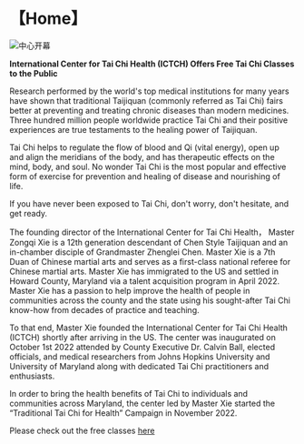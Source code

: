# 【Home】

![中心开幕](grand_opening.jpg)

**International Center for Tai Chi Health (ICTCH) Offers Free Tai Chi Classes to the Public** 

Research performed by the world's top medical institutions for many years have shown that traditional Taijiquan (commonly 
referred as Tai Chi) fairs better at preventing and treating chronic diseases than modern medicines. 
Three hundred million people worldwide practice Tai Chi and their positive experiences are true testaments 
to the healing power of Taijiquan.

Tai Chi helps to regulate the flow of blood and Qi (vital energy), open up and align the meridians of the body, and 
has therapeutic effects on the mind, body, and soul.  No wonder Tai Chi is the most popular and effective 
form of exercise for prevention and healing of disease and nourishing of life.

If you have never been exposed to Tai Chi, don't worry, don't hesitate, and get ready.

The founding director of the International Center for Tai Chi Health， Master Zongqi Xie is a 12th generation descendant of 
Chen Style Taijiquan and an in-chamber disciple of Grandmaster Zhenglei Chen. Master Xie is a 7th Duan of Chinese martial arts 
and serves as a first-class national referee for Chinese martial arts. Master Xie has immigrated to the US and settled 
in Howard County, Maryland via a talent acquisition program in April 2022. Master Xie has a passion to help improve 
the health of people in communities across the county and the state using his sought-after Tai Chi know-how from 
decades of practice and teaching. 

To that end, Master Xie founded the International Center for Tai Chi Health (ICTCH) shortly after arriving in the US. 
The center was inaugurated on October 1st 2022 attended by County Executive Dr. Calvin Ball, elected officials, 
and medical researchers from Johns Hopkins University and University of Maryland along with dedicated 
Tai Chi practitioners and enthusiasts.

In order to bring the health benefits of Tai Chi to individuals and communities across Maryland, the center led by Master Xie 
started the “Traditional Tai Chi for Health” Campaign in November 2022. 

Please check out the free classes [here](02.md)
